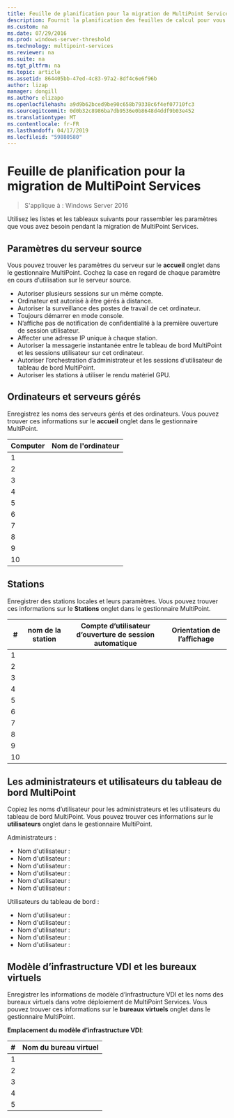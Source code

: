 ```yaml
---
title: Feuille de planification pour la migration de MultiPoint Services
description: Fournit la planification des feuilles de calcul pour vous aider à migrer vers les Services MultiPoint dans Windows Server 2016
ms.custom: na
ms.date: 07/29/2016
ms.prod: windows-server-threshold
ms.technology: multipoint-services
ms.reviewer: na
ms.suite: na
ms.tgt_pltfrm: na
ms.topic: article
ms.assetid: 864405bb-47ed-4c83-97a2-8df4c6e6f96b
author: lizap
manager: dongill
ms.author: elizapo
ms.openlocfilehash: a9d9b62bced9be90c658b79338c6f4ef07710fc3
ms.sourcegitcommit: 0d0b32c8986ba7db9536e0b8648d4ddf9b03e452
ms.translationtype: MT
ms.contentlocale: fr-FR
ms.lasthandoff: 04/17/2019
ms.locfileid: "59880580"
---
```

# <a name="planning-worksheet-for-multipoint-services-migration"></a>Feuille de planification pour la migration de MultiPoint Services

>S'applique à : Windows Server 2016

Utilisez les listes et les tableaux suivants pour rassembler les paramètres que vous avez besoin pendant la migration de MultiPoint Services.

## <a name="source-server-settings"></a>Paramètres du serveur source

Vous pouvez trouver les paramètres du serveur sur le **accueil** onglet dans le gestionnaire MultiPoint. Cochez la case en regard de chaque paramètre en cours d’utilisation sur le serveur source.

- Autoriser plusieurs sessions sur un même compte.
- Ordinateur est autorisé à être gérés à distance.
- Autoriser la surveillance des postes de travail de cet ordinateur.
- Toujours démarrer en mode console.
- N’affiche pas de notification de confidentialité à la première ouverture de session utilisateur.
- Affecter une adresse IP unique à chaque station.
- Autoriser la messagerie instantanée entre le tableau de bord MultiPoint et les sessions utilisateur sur cet ordinateur.
- Autoriser l’orchestration d’administrateur et les sessions d’utilisateur de tableau de bord MultiPoint.
- Autoriser les stations à utiliser le rendu matériel GPU.

## <a name="managed-servers-and-computers"></a>Ordinateurs et serveurs gérés

Enregistrez les noms des serveurs gérés et des ordinateurs. Vous pouvez trouver ces informations sur le **accueil** onglet dans le gestionnaire MultiPoint.

| Computer | Nom de l'ordinateur |
|----------|---------------|
| 1        |               |
| 2        |               |
| 3        |               |
| 4        |               |
| 5        |               |
| 6        |               |
| 7        |               |
| 8        |               |
| 9        |               |
| 10       |               |


## <a name="stations"></a>Stations

Enregistrer des stations locales et leurs paramètres. Vous pouvez trouver ces informations sur le **Stations** onglet dans le gestionnaire MultiPoint.

| #  | nom de la station | Compte d’utilisateur d’ouverture de session automatique | Orientation de l’affichage |
|----|--------------|-------------------------|---------------------|
| 1  |              |                         |                     |
| 2  |              |                         |                     |
| 3  |              |                         |                     |
| 4  |              |                         |                     |
| 5  |              |                         |                     |
| 6  |              |                         |                     |
| 7  |              |                         |                     |
| 8  |              |                         |                     |
| 9  |              |                         |                     |
| 10 |              |                         |                     |

## <a name="administrators-and-multipoint-dashboard-users"></a>Les administrateurs et utilisateurs du tableau de bord MultiPoint

Copiez les noms d’utilisateur pour les administrateurs et les utilisateurs du tableau de bord MultiPoint. Vous pouvez trouver ces informations sur le **utilisateurs** onglet dans le gestionnaire MultiPoint.

Administrateurs :

- Nom d'utilisateur :
- Nom d'utilisateur :
- Nom d'utilisateur :
- Nom d'utilisateur :
- Nom d'utilisateur :
- Nom d'utilisateur :

Utilisateurs du tableau de bord :

- Nom d'utilisateur :
- Nom d'utilisateur :
- Nom d'utilisateur :
- Nom d'utilisateur :
- Nom d'utilisateur :

## <a name="vdi-template-and-virtual-desktops"></a>Modèle d’infrastructure VDI et les bureaux virtuels

Enregistrer les informations de modèle d’infrastructure VDI et les noms des bureaux virtuels dans votre déploiement de MultiPoint Services. Vous pouvez trouver ces informations sur le **bureaux virtuels** onglet dans le gestionnaire MultiPoint.

**Emplacement du modèle d’infrastructure VDI**: 

| # | Nom du bureau virtuel      |
|---|---------------------------|
| 1 |                           |
| 2 |                           |
| 3 |                           |
| 4 |                           |
| 5 |                           |